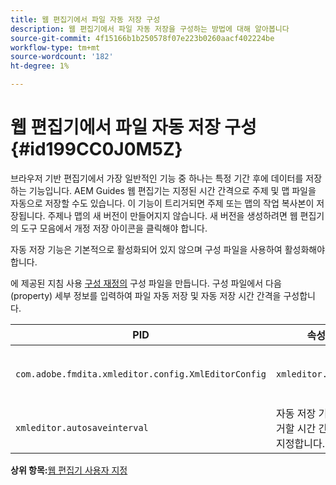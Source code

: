 ```yaml
---
title: 웹 편집기에서 파일 자동 저장 구성
description: 웹 편집기에서 파일 자동 저장을 구성하는 방법에 대해 알아봅니다
source-git-commit: 4f15166b1b250578f07e223b0260aacf402224be
workflow-type: tm+mt
source-wordcount: '182'
ht-degree: 1%

---
```



# 웹 편집기에서 파일 자동 저장 구성 {#id199CC0J0M5Z}

브라우저 기반 편집기에서 가장 일반적인 기능 중 하나는 특정 기간 후에 데이터를 저장하는 기능입니다. AEM Guides 웹 편집기는 지정된 시간 간격으로 주제 및 맵 파일을 자동으로 저장할 수도 있습니다. 이 기능이 트리거되면 주제 또는 맵의 작업 복사본이 저장됩니다. 주제나 맵의 새 버전이 만들어지지 않습니다. 새 버전을 생성하려면 웹 편집기의 도구 모음에서 개정 저장 아이콘을 클릭해야 합니다.

자동 저장 기능은 기본적으로 활성화되어 있지 않으며 구성 파일을 사용하여 활성화해야 합니다.

에 제공된 지침 사용 [구성 재정의](download-install-additional-config-override.md#) 구성 파일을 만듭니다. 구성 파일에서 다음 \(property\) 세부 정보를 입력하여 파일 자동 저장 및 자동 저장 시간 간격을 구성합니다.

| PID | 속성 키 | 속성 값 |
|---|------------|--------------|
| `com.adobe.fmdita.xmleditor.config.XmlEditorConfig` | `xmleditor.autosave` | 부울 \(true/false\).<br> **기본값**: false |
| `xmleditor.autosaveinterval` | 자동 저장 기능을 트리거할 시간 간격(초)을 지정합니다. |

**상위 항목:**[&#x200B;웹 편집기 사용자 지정](conf-web-editor.md)

